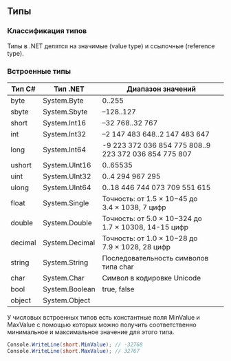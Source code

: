 ## Типы

### Классификация типов

Типы в .NET делятся на значимые (value type) и ссылочные (reference type).

### Встроенные типы

Тип C#  | Тип .NET       | Диапазон значений
------- | -------------- | ------------------------------------------------------
byte    | System.Byte    | 0..255
sbyte   | System.Sbyte   | –128..127
short   | System.Int16   | –32 768..32 767
int     | System.Int32   | –2 147 483 648..2 147 483 647
long    | System.Int64   | -9 223 372 036 854 775 808..9 223 372 036 854 775 807
ushort  | System.UInt16  | 0..65535
uint    | System.UInt32  | 0..4 294 967 295
ulong   | System.UInt64  | 0..18 446 744 073 709 551 615
float   | System.Single  | Точность: от 1.5 × 10−45 до 3.4 × 1038, 7 цифр
double  | System.Double  | Точность: от 5.0 × 10−324 до 1.7 × 10308, 14-15 цифр
decimal | System.Decimal | Точность: от 1.0 × 10−28 до 7.9 × 1028, 28 цифр
string  | System.String  | Последовательность символов типа char
char    | System.Char    | Символ в кодировке Unicode
bool    | System.Boolean | true, false
object  | System.Object  | 

У числовых встроенных типов есть константные поля MinValue и MaxValue с помощью которых можно получить соответственно минимальное и максимальное значение для этого типа.
```csharp
Console.WriteLine(short.MinValue); // -32768
Console.WriteLine(short.MaxValue); // 32767
```
